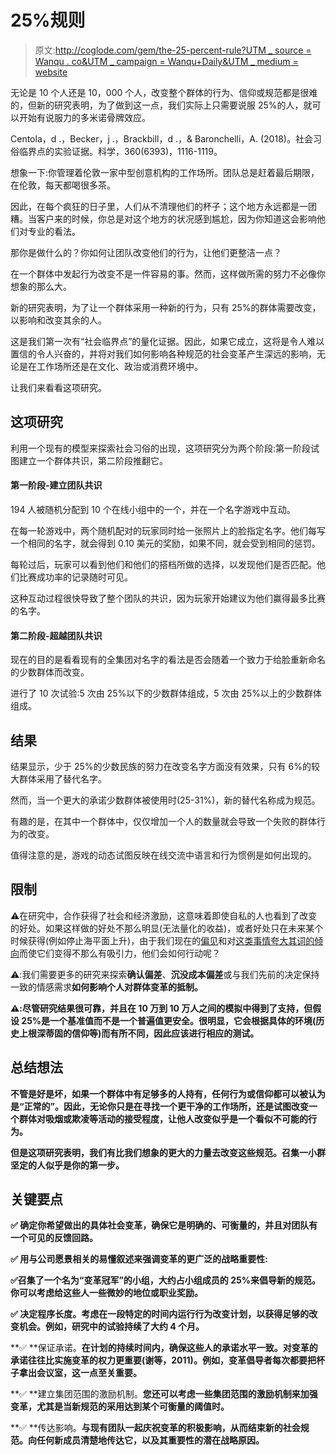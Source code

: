 # 25%规则

> 原文:[http://coglode.com/gem/the-25-percent-rule?UTM _ source = Wanqu . co&UTM _ campaign = Wanqu+Daily&UTM _ medium = website](http://coglode.com/gem/the-25-percent-rule?utm_source=wanqu.co&utm_campaign=Wanqu+Daily&utm_medium=website)

无论是 10 个人还是 10，000 个人，改变整个群体的行为、信仰或规范都是很难的，但新的研究表明，为了做到这一点，我们实际上只需要说服 25%的人，就可以开始有说服力的多米诺骨牌效应。

Centola，d .，Becker，j .，Brackbill，d .，& Baronchelli，A. (2018)。社会习俗临界点的实验证据。科学，360(6393)，1116-1119。

想象一下:你管理着伦敦一家中型创意机构的工作场所。团队总是赶着最后期限，在伦敦，每天都喝很多茶。

因此，在每个疯狂的日子里，人们从不清理他们的杯子；这个地方永远都是一团糟。当客户来的时候，你总是对这个地方的状况感到尴尬，因为你知道这会影响他们对专业的看法。



那你是做什么的？你如何让团队改变他们的行为，让他们更整洁一点？

在一个群体中发起行为改变不是一件容易的事。然而，这样做所需的努力不必像你想象的那么大。

新的研究表明，为了让一个群体采用一种新的行为，只有 25%的群体需要改变，以影响和改变其余的人。



这是我们第一次有“社会临界点”的量化证据。因此，如果它成立，这将是令人难以置信的令人兴奋的，并将对我们如何影响各种规范的社会变革产生深远的影响，无论是在工作场所还是在文化、政治或消费环境中。

让我们来看看这项研究。

## 这项研究

利用一个现有的模型来探索社会习俗的出现，这项研究分为两个阶段:第一阶段试图建立一个群体共识，第二阶段推翻它。

#### 第一阶段-建立团队共识

194 人被随机分配到 10 个在线小组中的一个，并在一个名字游戏中互动。

在每一轮游戏中，两个随机配对的玩家同时给一张照片上的脸指定名字。他们每写一个相同的名字，就会得到 0.10 美元的奖励，如果不同，就会受到相同的惩罚。

每轮过后，玩家可以看到他们和他们的搭档所做的选择，以发现他们是否匹配。他们比赛成功率的记录随时可见。



这种互动过程很快导致了整个团队的共识，因为玩家开始建议为他们赢得最多比赛的名字。

#### 第二阶段-超越团队共识

现在的目的是看看现有的全集团对名字的看法是否会随着一个致力于给脸重新命名的少数群体而改变。

进行了 10 次试验:5 次由 25%以下的少数群体组成，5 次由 25%以上的少数群体组成。

## 结果

结果显示，少于 25%的少数民族的努力在改变名字方面没有效果，只有 6%的较大群体采用了替代名字。

然而，当一个更大的承诺少数群体被使用时(25-31%)，新的替代名称成为规范。

有趣的是，在其中一个群体中，仅仅增加一个人的数量就会导致一个失败的群体行为的改变。

值得注意的是，游戏的动态试图反映在线交流中语言和行为惯例是如何出现的。



## 限制

⚠️在研究中，合作获得了社会和经济激励，这意味着即使自私的人也看到了改变的好处。如果这样做的好处不那么明显(无法量化的收益)，或者好处只在未来某个时候获得(例如停止海平面上升)，由于我们现在的[偏见](/gem/present-bias)和对[这类事情夸大其词的倾向](/gem/hyperbolic-discounting)而使它们变得不那么有吸引力，他们会如何行动呢？

⚠️:我们需要更多的研究来探索**确认偏差**、**沉没成本偏差**或与我们先前的决定保持一致的情感需求**如何影响个人对群体变革的抵制。**

**⚠️:尽管研究结果很可靠，并且在 10 万到 10 万人之间的模拟中得到了支持，但假设 25%是一个基准值而不是一个普遍值更安全。很明显，它会根据具体的环境(历史上根深蒂固的信仰等)而有所不同，因此应该进行相应的测试。**

## **总结想法**

**不管是好是坏，如果一个群体中有足够多的人持有，任何行为或信仰都可以被认为是“正常的”。因此，无论你只是在寻找一个更干净的工作场所，还是试图改变一个群体对吸烟或欺凌等活动的接受程度，让他人改变似乎是一个看似不可能的行为。**

**但是这项研究表明，我们有比我们想象的更大的力量去改变这些规范。召集一小群坚定的人似乎是你的第一步。**

## **关键要点**

**✅ **确定你希望做出的具体社会变革**，确保它是明确的、可衡量的，并且对团队有一个可见的反馈回路。**

**✅ **用与公司愿景相关的易懂叙述来强调变革的更广泛的战略重要性**:**



**✅召集了一个名为“变革冠军”的小组，大约占小组成员的 25%来倡导新的规范。你可以考虑给这些人一些微妙的地位或职业奖励。**



**✅ **决定程序长度**。考虑在一段特定的时间内运行行为改变计划，以获得足够的改变机会。例如，研究中的试验持续了大约 4 个月。**

**✅ **保证承诺。**在计划的持续时间内，确保这些人的承诺水平一致。对变革的承诺往往比实施变革的权力更重要(谢等，2011)。例如，变革倡导者每次都要把杯子拿出会议室，这一点至关重要。**

**✅ **建立集团范围的激励机制。**您还可以考虑一些集团范围的激励机制来加强变革，尤其是当新规范的采用达到某个可衡量的阈值时。**

**✅ **传达影响。**与现有团队一起庆祝变革的积极影响，从而结束新的社会规范。向任何新成员清楚地传达它，以及其重要性的潜在战略原因。**



**‍**













